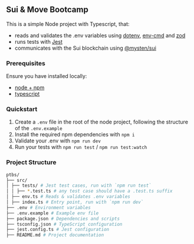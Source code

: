 ## Sui & Move Bootcamp

This is a simple Node project with Typescript, that:

- reads and validates the .env variables using [dotenv](https://www.npmjs.com/package/dotenv), [env-cmd](https://www.npmjs.com/package/env-cmd) and [zod](https://zod.dev/)
- runs tests with [Jest](https://jestjs.io/)
- communicates with the Sui blockchain using [@mysten/sui](https://www.npmjs.com/package/@mysten/sui)

### Prerequisites

Ensure you have installed locally:

- [node + npm](https://nodejs.org/en)
- [typescript](https://www.npmjs.com/package/typescript)

### Quickstart

1. Create a `.env` file in the root of the node project, following the structure of the `.env.example`
2. Install the required npm dependencies with `npm i`
3. Validate your .env with `npm run dev`
4. Run your tests with `npm run test` / `npm run test:watch`

### Project Structure
```bash
ptbs/
├── src/
│ ├── tests/ # Jest test cases, run with `npm run test`
│ │ ├── *.test.ts # any test case should have a .test.ts suffix
│ ├── env.ts # Reads & validates .env variables
│ ├── index.ts # Entry point, run with `npm run dev`
├── .env # Environment variables
├── .env.example # Example env file
├── package.json # Dependencies and scripts
├── tsconfig.json # TypeScript configuration
├── jest.config.ts # Jest configuration
├── README.md # Project documentation
```